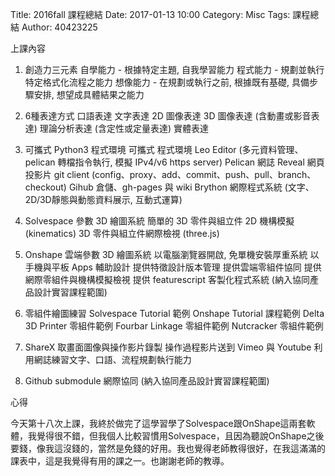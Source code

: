 Title: 2016fall 課程總結
Date: 2017-01-13 10:00
Category: Misc
Tags: 課程總結
Author: 40423225

上課內容

<!-- PELICAN_END_SUMMARY -->

1. 創造力三元素
自學能力 - 根據特定主題, 自我學習能力
程式能力 - 規劃並執行特定格式化流程之能力
想像能力 - 在規劃或執行之前, 根據既有基礎, 具備步驟安排, 想望成具體結果之能力

2. 6種表達方式
口語表達
文字表達
2D 圖像表達
3D 圖像表達 (含動畫或影音表達)
理論分析表達 (含定性或定量表達)
實體表達

3. 可攜式 Python3 程式環境
可攜式
程式環境
Leo Editor (多元資料管理、pelican 轉檔指令執行, 模擬 IPv4/v6 https server)
Pelican 網誌
Reveal 網頁投影片
git client (config、proxy、add、commit、push、pull、branch、checkout)
Gihub 倉儲、gh-pages 與 wiki
Brython 網際程式系統 (文字、2D/3D靜態與動態資料展示, 互動式運算)

4. Solvespace 參數 3D 繪圖系統
簡單的 3D 零件與組立件
2D 機構模擬 (kinematics)
3D 零件與組立件網際檢視 (three.js)

5. Onshape 雲端參數 3D 繪圖系統
以電腦瀏覽器開啟, 免單機安裝厚重系統
以手機與平板 Apps 輔助設計
提供特徵設計版本管理
提供雲端零組件協同
提供網際零組件與機構模擬檢視
提供 featurescript 客製化程式系統 (納入協同產品設計實習課程範圍)

6. 零組件繪圖練習
Solvespace Tutorial 範例
Onshape Tutorial 課程範例
Delta 3D Printer 零組件範例
Fourbar Linkage 零組件範例
Nutcracker 零組件範例

7. ShareX 取畫面圖像與操作影片錄製
操作過程影片送到 Vimeo 與 Youtube
利用網誌練習文字、口語、流程規劃執行能力

8. Github submodule 網際協同 (納入協同產品設計實習課程範圍)


<p>心得<p>

<p>今天第十八次上課，我終於做完了這學習學了Solvespace跟OnShape這兩套軟體，我覺得很不錯，但我個人比較習慣用Solvespace，且因為聽說OnShape之後要錢，像我這沒錢的，當然是免錢的好用。我也覺得老師教得很好，在我這滿滿的課表中，這是我覺得有用的課之一。也謝謝老師的教導。<p>





